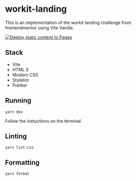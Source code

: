 # workit-landing

This is an implementation of the workit landing challenge from frontendmentor using Vite Vanilla.

[![Deploy static content to Pages](https://github.com/anyellezanatta/workit-landing/actions/workflows/github-pages-main.yml/badge.svg)](https://github.com/anyellezanatta/workit-landing/actions/workflows/github-pages-main.yml)

## Stack

- Vite
- HTML 5
- Modern CSS
- Stylelint
- Prettier

## Running

```
yarn dev
```

Follow the instuctions on the terminal.

## Linting

```
yarn lint:css
```

## Formatting

```
yarn format
```
